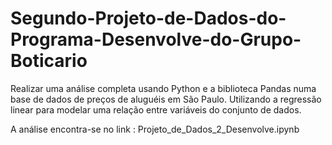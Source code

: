# Segundo-Projeto-de-Dados-do-Programa-Desenvolve-do-Grupo-Boticario

Realizar uma análise completa usando Python e a biblioteca Pandas numa base de dados de preços de aluguéis em São Paulo. Utilizando a regressão linear para modelar uma relação entre variáveis do conjunto de dados.

A análise encontra-se no link : Projeto_de_Dados_2_Desenvolve.ipynb
